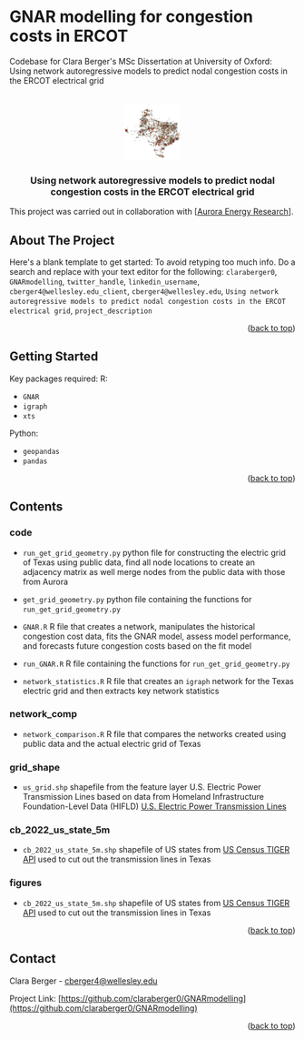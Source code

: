 
# GNAR modelling for congestion costs in ERCOT
Codebase for Clara Berger's MSc Dissertation at University of Oxford: Using network autoregressive models to predict nodal congestion costs in the ERCOT electrical grid

<!-- PROJECT LOGO -->
<br />
<div align="center">
  <a href="https://github.com/claraberger0/GNARmodelling">
    <img src="figures/tx_network_.png" alt="Logo" width="100" height="100">
  </a>

<h3 align="center">Using network autoregressive models to predict nodal congestion costs in the ERCOT electrical grid</h3>

</div>

This project was carried out in collaboration with [[Aurora Energy Research](https://auroraer.com/)].

<!-- ABOUT THE PROJECT -->
## About The Project

Here's a blank template to get started: To avoid retyping too much info. Do a search and replace with your text editor for the following: `claraberger0`, `GNARmodelling`, `twitter_handle`, `linkedin_username`, `cberger4@wellesley.edu_client`, `cberger4@wellesley.edu`, `Using network autoregressive models to predict nodal congestion costs in the ERCOT electrical grid`, `project_description`

<p align="right">(<a href="#readme-top">back to top</a>)</p>



<!-- GETTING STARTED -->
## Getting Started

Key packages required:
R:
* `GNAR`  
* `igraph`
* `xts`

Python:
* `geopandas`
* `pandas`

<p align="right">(<a href="#readme-top">back to top</a>)</p>



<!-- ROADMAP -->
## Contents

### code
  - `run_get_grid_geometry.py` python file for constructing the electric grid of Texas using public data, find all node locations to create an adjacency matrix as well merge nodes from the public data with those from Aurora
  - `get_grid_geometry.py` python file containing the functions for `run_get_grid_geometry.py`

  - `GNAR.R` R file that creates a network, manipulates the historical congestion cost data, fits the GNAR model, assess model performance, and forecasts future congestion costs based on the fit model
  - `run_GNAR.R` R file containing the functions for `run_get_grid_geometry.py`
    
  - `network_statistics.R` R file that creates an `igraph` network for the Texas electric grid and then extracts key network statistics

### network_comp
  - `network_comparison.R` R file that compares the networks created using public data and the actual electric grid of Texas

### grid_shape
  - `us_grid.shp` shapefile from the feature layer U.S. Electric Power Transmission Lines based on data from Homeland Infrastructure Foundation-Level Data (HIFLD) [
U.S. Electric Power Transmission Lines]([https://www.census.gov/geographies/mapping-files/time-series/](https://www.arcgis.com/home/item.html?id=d4090758322c4d32a4cd002ffaa0aa12&view=list&sortOrder=desc&sortField=defaultFSOrder))

### cb_2022_us_state_5m
  - `cb_2022_us_state_5m.shp` shapefile of US states from [US Census TIGER API](https://www.census.gov/geographies/mapping-files/time-series/) used to cut out the transmission lines in Texas

### figures
  - `cb_2022_us_state_5m.shp` shapefile of US states from [US Census TIGER API](https://www.census.gov/geographies/mapping-files/time-series/) used to cut out the transmission lines in Texas

<p align="right">(<a href="#readme-top">back to top</a>)</p>


<!-- CONTACT -->
## Contact

Clara Berger - cberger4@wellesley.edu

Project Link: [https://github.com/claraberger0/GNARmodelling](https://github.com/claraberger0/GNARmodelling)

<p align="right">(<a href="#readme-top">back to top</a>)</p>





<!-- MARKDOWN LINKS & IMAGES -->
<!-- https://www.markdownguide.org/basic-syntax/#reference-style-links -->
[contributors-shield]: https://img.shields.io/github/contributors/claraberger0/GNARmodelling.svg?style=for-the-badge
[contributors-url]: https://github.com/claraberger0/GNARmodelling/graphs/contributors
[forks-shield]: https://img.shields.io/github/forks/claraberger0/GNARmodelling.svg?style=for-the-badge
[forks-url]: https://github.com/claraberger0/GNARmodelling/network/members
[stars-shield]: https://img.shields.io/github/stars/claraberger0/GNARmodelling.svg?style=for-the-badge
[stars-url]: https://github.com/claraberger0/GNARmodelling/stargazers
[issues-shield]: https://img.shields.io/github/issues/claraberger0/GNARmodelling.svg?style=for-the-badge
[issues-url]: https://github.com/claraberger0/GNARmodelling/issues
[license-shield]: https://img.shields.io/github/license/claraberger0/GNARmodelling.svg?style=for-the-badge
[license-url]: https://github.com/claraberger0/GNARmodelling/blob/master/LICENSE.txt
[linkedin-shield]: https://img.shields.io/badge/-LinkedIn-black.svg?style=for-the-badge&logo=linkedin&colorB=555
[linkedin-url]: https://linkedin.com/in/linkedin_username
[product-screenshot]: images/screenshot.png
[Next.js]: https://img.shields.io/badge/next.js-000000?style=for-the-badge&logo=nextdotjs&logoColor=white
[Next-url]: https://nextjs.org/
[React.js]: https://img.shields.io/badge/React-20232A?style=for-the-badge&logo=react&logoColor=61DAFB
[React-url]: https://reactjs.org/
[Vue.js]: https://img.shields.io/badge/Vue.js-35495E?style=for-the-badge&logo=vuedotjs&logoColor=4FC08D
[Vue-url]: https://vuejs.org/
[Angular.io]: https://img.shields.io/badge/Angular-DD0031?style=for-the-badge&logo=angular&logoColor=white
[Angular-url]: https://angular.io/
[Svelte.dev]: https://img.shields.io/badge/Svelte-4A4A55?style=for-the-badge&logo=svelte&logoColor=FF3E00
[Svelte-url]: https://svelte.dev/
[Laravel.com]: https://img.shields.io/badge/Laravel-FF2D20?style=for-the-badge&logo=laravel&logoColor=white
[Laravel-url]: https://laravel.com
[Bootstrap.com]: https://img.shields.io/badge/Bootstrap-563D7C?style=for-the-badge&logo=bootstrap&logoColor=white
[Bootstrap-url]: https://getbootstrap.com
[JQuery.com]: https://img.shields.io/badge/jQuery-0769AD?style=for-the-badge&logo=jquery&logoColor=white
[JQuery-url]: https://jquery.com 


